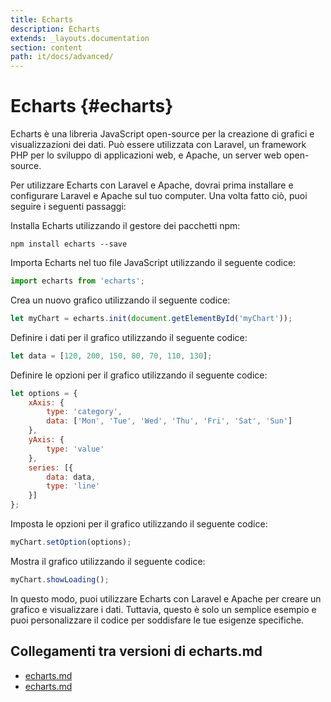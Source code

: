 ```yaml
---
title: Echarts
description: Echarts
extends: _layouts.documentation
section: content
path: it/docs/advanced/
---
```


# Echarts {#echarts}

Echarts è una libreria JavaScript open-source per la creazione di grafici e visualizzazioni dei dati. Può essere utilizzata con Laravel, un framework PHP per lo sviluppo di applicazioni web, e Apache, un server web open-source.

Per utilizzare Echarts con Laravel e Apache, dovrai prima installare e configurare Laravel e Apache sul tuo computer. Una volta fatto ciò, puoi seguire i seguenti passaggi:

Installa Echarts utilizzando il gestore dei pacchetti npm:

```console
npm install echarts --save
```

Importa Echarts nel tuo file JavaScript utilizzando il seguente codice:

```javascript
import echarts from 'echarts';
```

Crea un nuovo grafico utilizzando il seguente codice:

```javascript
let myChart = echarts.init(document.getElementById('myChart'));
```

Definire i dati per il grafico utilizzando il seguente codice:

```javascript
let data = [120, 200, 150, 80, 70, 110, 130];
```

Definire le opzioni per il grafico utilizzando il seguente codice:

```javascript
let options = {
    xAxis: {
        type: 'category',
        data: ['Mon', 'Tue', 'Wed', 'Thu', 'Fri', 'Sat', 'Sun']
    },
    yAxis: {
        type: 'value'
    },
    series: [{
        data: data,
        type: 'line'
    }]
};
```

Imposta le opzioni per il grafico utilizzando il seguente codice:

```javascript
myChart.setOption(options);
```

Mostra il grafico utilizzando il seguente codice:

```javascript
myChart.showLoading();
```

In questo modo, puoi utilizzare Echarts con Laravel e Apache per creare un grafico e visualizzare i dati. Tuttavia, questo è solo un semplice esempio e puoi personalizzare il codice per soddisfare le tue esigenze specifiche.




## Collegamenti tra versioni di echarts.md
* [echarts.md](laravel/Modules/Chart/docs/advanced/echarts.md)
* [echarts.md](laravel/Modules/Cms/docs/advanced/echarts.md)

